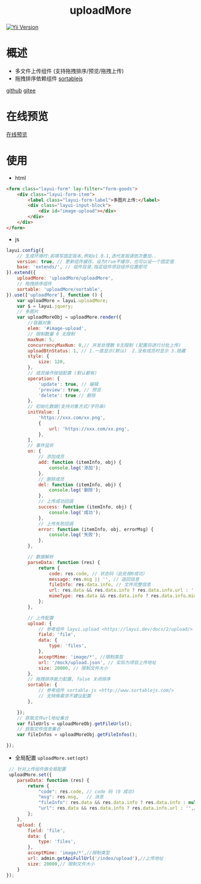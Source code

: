 <h1 align="center">uploadMore
</h1>

<a href="https://github.com/layui/layui" rel="nofollow"><img src="https://img.shields.io/badge/layui-^2.8.17-red.svg?maxAge=2592000" alt="Yii Version" data-canonical-src="https://img.shields.io/badge/yii-~2.0.14-red.svg?maxAge=2592000" style="max-width: 100%;"></a>
# 概述
- 多文件上传组件 (支持拖拽排序/预览/拖拽上传)
- 拖拽排序依赖组件 [sortablejs](http://www.sortablejs.com/)

[github](https://github.com/vartruexuan/upload-more)
[gitee](https://gitee.com/vartruexuan/upload-more)

# 在线预览
[在线预览](https://stackblitz.com/edit/stackblitz-starters-s7w41y?file=index.html)
# 使用
- html
```html
<form class="layui-form" lay-filter="form-goods">
    <div class="layui-form-item">
        <label class="layui-form-label">多图片上传:</label>
        <div class="layui-input-block">
            <div id="image-upload"></div>
        </div>
    </div>
</form>
```
- js
```javascript
layui.config({
    // 生成环境时:前填写固定版本,例如v1.0.1,迭代发版请依次叠加..
    version: true, // 更新组件缓存，设为true不缓存，也可以设一个固定值
    base: 'extends/', // 组件目录,指定组件项目组件位置即可
}).extend({
    uploadMore: 'uploadMore/uploadMore',
    // 拖拽排序组件
    sortable: 'uploadMore/sortable',
}).use(['uploadMore'], function () {
    var uploadMore = layui.uploadMore;
    var $ = layui.jquery;
    // 多图片
    var uploadMoreObj = uploadMore.render({
        //容器对象
        elem: '#image-upload',
        // 限制数量 0 无限制
        maxNum: 5,
        concurrencyMaxNum: 0,// 并发处理数 0无限制 (配置将进行分批上传)
        uploadBtnStatus: 1, // 1.一直显示(默认)  2.没有成员时显示 3.隐藏
        style: {
            size: 120,
        },
        // 成员操作按钮配置 (默认都有)
        operation: {
            'update': true, // 编辑
            'preview': true, // 预览
            'delete': true // 删除
        },
        // 初始化数据(支持对象方式/字符串)
        initValue: [
            'https://xxx.com/xx.png',
            {
                url: 'https://xxx.com/xx.png',
            },
        ],
        // 事件监听
        on: {
            // 添加成员
            add: function (itemInfo, obj) {
                console.log('添加');
            },
            // 删除成员
            del: function (itemInfo, obj) {
                console.log('删除');
            },
            // 上传成功回调
            success: function (itemInfo, obj) {
                console.log('成功');
            },
            // 上传失败回调
            error: function (itemInfo, obj, errorMsg) {
                console.log('失败');
            },
        },

        // 数据解析
        parseData: function (res) {
            return {
                code: res.code, // 状态码（此处按0成功）
                message: res.msg || '', // 返回信息
                fileInfo: res.data.info, // 文件完整信息
                url: res.data && res.data.info ? res.data.info.url : '', // 文件地址
                mimeType: res.data && res.data.info ? res.data.info.mimeType : '', // 文件mime类型
            };
        },

        // 上传配置
        upload: {
            // 参考组件 layui.upload <https://layui.dev/docs/2/upload/>
            field: 'file',
            data: {
                type: 'files',
            },
            acceptMime: 'image/*', //限制类型
            url: '/mock/upload.json', // 实际为项目上传地址
            size: 20000, // 限制文件大小
        },
        // 拖拽排序能力配置, false 关闭排序
        sortable: {
            // 参考组件 sortable.js <http://www.sortablejs.com/>
            // 无特殊需求不建议配置
        },

    });
    // 获取文件url地址集合
    var fileUrls = uploadMoreObj.getFileUrls();
    // 获取文件信息集合
    var fileInfos = uploadMoreObj.getFileInfos();

});

```
- 全局配置  `uploadMore.set(opt)`
```javascript
 // 针对上传组件做全局配置
 uploadMore.set({
    parseData: function (res) {
        return {
            "code": res.code, // code 码 (0 成功)
            "msg": res.msg,   // 消息
            "fileInfo": res.data && res.data.info ? res.data.info : null,  // 数据
            "url": res.data && res.data.info ? res.data.info.url : '',// 图片地址
        };
    },
    upload: {
        field: 'file',
        data: {
            type: 'files',
        },
        acceptMime: 'image/*',//限制类型
        url: admin.getApiFullUrl('/index/upload'),//上传地址
        size: 20000,// 限制文件大小
    }
});
```





